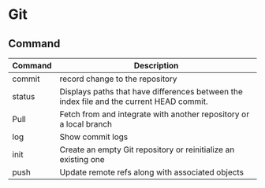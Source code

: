 # Git

## Command

| Command | Description                                                                              |
| :------ | ---------------------------------------------------------------------------------------- |
| commit  | record change to the repository                                                          |
| status  | Displays paths that have differences between the index file and the current HEAD commit. |
| Pull    | Fetch from and integrate with another repository or a local branch                       |
| log     | Show commit logs                                                                         |
| init    | Create an empty Git repository or reinitialize an existing one                           |
| push    | Update remote refs along with associated objects                                         |
